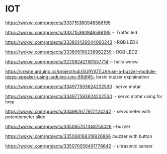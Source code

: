 # IOT
https://wokwi.com/projects/333715360946586195

https://wokwi.com/projects/333715360946586195 :- Traffic led<br>

https://wokwi.com/projects/333801426044060243  :-RGB LEDK<br>

https://wokwi.com/projects/333805190238962259  :-RGB LED2<br>

https://wokwi.com/projects/322062421191557714 :- hello wokwi<br>

https://create.arduino.cc/projecthub/SURYATEJA/use-a-buzzer-module-piezo-speaker-using-arduino-uno-89df45- basic buzzer explaination<br>

https://wokwi.com/projects/334977593624232530 : servo motar

https://wokwi.com/projects/334977593624232530  :-    servo motar using for loop

https://wokwi.com/projects/334982677972124242  :- servometer with potentiometer slide

https://wokwi.com/projects/335065707348755026  :-buzzer 

https://wokwi.com/projects/335068168319926866  :buzzer with button 

https://wokwi.com/projects/335070056491778642 :- ultrasonic sensor
